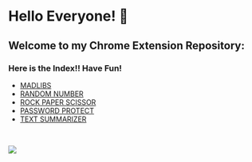 
# Hello Everyone! 👋
## Welcome to my Chrome Extension Repository:
### Here is the Index!! Have Fun! 
- <a href="https://github.com/shecoderfinally/Basic-Python-Projects/tree/main/Madlib_Game">MADLIBS</a> 
- <a href="https://github.com/shecoderfinally/Basic-Python-Projects/tree/main/Random_Number">RANDOM NUMBER</a> 
- <a href="https://github.com/shecoderfinally/Basic-Python-Projects/tree/main/Rock_Paper_Scissor">ROCK PAPER SCISSOR</a>  
- <a href="https://github.com/shecoderfinally/Basic-Python-Projects/tree/main/PasswordProtect">PASSWORD PROTECT</a>
- <a href="https://github.com/shecoderfinally/Basic-Python-Projects/tree/main/Text%20Summarizer">TEXT SUMMARIZER</a>
<br />

![](https://komarev.com/ghpvc/?username=shecoderfinally&color=a17ac8)






